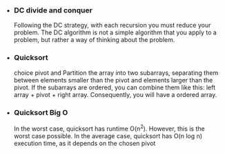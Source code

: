 - ### DC divide and conquer

  Following the DC strategy, with each recursion you must reduce
  your problem. The DC algorithm is not a simple algorithm that you apply to a
  problem, but rather a way of thinking about the problem.

- ### Quicksort

  choice pivot and Partition the array into two subarrays, separating them between elements
  smaller than the pivot and elements larger than the pivot. If the subarrays are ordered,
  you can combine them like this: left array + pivot + right array. Consequently,
  you will have a ordered array.

- ### Quicksort Big O
  In the worst case, quicksort has runtime O(n<sup>2</sup>). However, this is the worst case
  possible. In the average case, quicksort has O(n log n) execution time, as it depends on
  the chosen pivot
